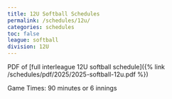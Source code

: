 ```yaml
---
title: 12U Softball Schedules
permalink: /schedules/12u/
categories: schedules
toc: false
league: softball
division: 12U
---
```


PDF of [full interleague 12U softball schedule]({% link /schedules/pdf/2025/2025-softball-12u.pdf %})

Game Times: 90 minutes or 6 innings

<script src="https://widgets.gc.com/static/js/sdk.v1.js"></script>
<div id="gc-scoreboard-widget-36bi"></div>
<script>
    window.GC.scoreboard.init({
        target: "#gc-scoreboard-widget-36bi",
        widgetId: "32ef962e-bd34-4438-a8b7-4d945c54fae6",
        maxVerticalGamesVisible: 6,
    })
</script>

